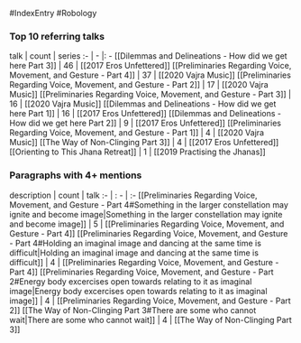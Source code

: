 #IndexEntry #Robology

### Top 10 referring talks
talk | count | series
:- | - |: -
[[Dilemmas and Delineations - How did we get here Part 3]] | 46 | [[2017 Eros Unfettered]]
[[Preliminaries Regarding Voice, Movement, and Gesture - Part 4]] | 37 | [[2020 Vajra Music]]
[[Preliminaries Regarding Voice, Movement, and Gesture - Part 2]] | 17 | [[2020 Vajra Music]]
[[Preliminaries Regarding Voice, Movement, and Gesture - Part 3]] | 16 | [[2020 Vajra Music]]
[[Dilemmas and Delineations - How did we get here Part 1]] | 16 | [[2017 Eros Unfettered]]
[[Dilemmas and Delineations - How did we get here Part 2]] | 9 | [[2017 Eros Unfettered]]
[[Preliminaries Regarding Voice, Movement, and Gesture - Part 1]] | 4 | [[2020 Vajra Music]]
[[The Way of Non-Clinging Part 3]] | 4 | [[2017 Eros Unfettered]]
[[Orienting to This Jhana Retreat]] | 1 | [[2019 Practising the Jhanas]]

### Paragraphs with 4+ mentions
description | count | talk
:- | : - | :-
[[Preliminaries Regarding Voice, Movement, and Gesture - Part 4#Something in the larger constellation may ignite and become image\|Something in the larger constellation may ignite and become image]] | 5 | [[Preliminaries Regarding Voice, Movement, and Gesture - Part 4]]
[[Preliminaries Regarding Voice, Movement, and Gesture - Part 4#Holding an imaginal image and dancing at the same time is difficult\|Holding an imaginal image and dancing at the same time is difficult]] | 4 | [[Preliminaries Regarding Voice, Movement, and Gesture - Part 4]]
[[Preliminaries Regarding Voice, Movement, and Gesture - Part 2#Energy body excercises open towards relating to it as imaginal image\|Energy body excercises open towards relating to it as imaginal image]] | 4 | [[Preliminaries Regarding Voice, Movement, and Gesture - Part 2]]
[[The Way of Non-Clinging Part 3#There are some who cannot wait\|There are some who cannot wait]] | 4 | [[The Way of Non-Clinging Part 3]]

